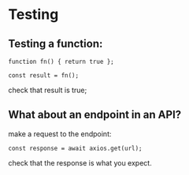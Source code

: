 # Testing

## Testing a function:

`function fn() { return true };`

`const result = fn();`

check that result is true;

## What about an endpoint in an API?

make a request to the endpoint:

`const response = await axios.get(url);`

check that the response is what you expect.
